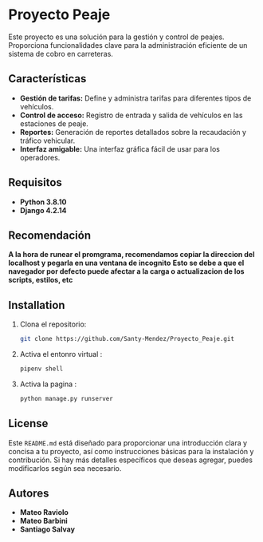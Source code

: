 # Proyecto Peaje

Este proyecto es una solución para la gestión y control de peajes. Proporciona funcionalidades clave para la administración eficiente de un sistema de cobro en carreteras.

## Características

- **Gestión de tarifas:** Define y administra tarifas para diferentes tipos de vehículos.
- **Control de acceso:** Registro de entrada y salida de vehículos en las estaciones de peaje.
- **Reportes:** Generación de reportes detallados sobre la recaudación y tráfico vehicular.
- **Interfaz amigable:** Una interfaz gráfica fácil de usar para los operadores.

## Requisitos

- **Python 3.8.10**
- **Django 4.2.14**

## Recomendación

**A la hora de runear el promgrama, recomendamos copiar la direccion del localhost y pegarla en una ventana de incognito**
**Esto se debe a que el navegador por defecto puede afectar a la carga o actualizacion de los scripts, estilos, etc**




## Installation

1. Clona el repositorio:
   ```bash
   git clone https://github.com/Santy-Mendez/Proyecto_Peaje.git

2. Activa el entonro virtual :
   ```bash
   pipenv shell 

3. Activa la pagina :
   ```bash
   python manage.py runserver

## License


Este `README.md` está diseñado para proporcionar una introducción clara y concisa a tu proyecto, así como instrucciones básicas para la instalación y contribución. Si hay más detalles específicos que deseas agregar, puedes modificarlos según sea necesario.


## Autores

- **Mateo Raviolo**
- **Mateo Barbini**
- **Santiago Salvay**
